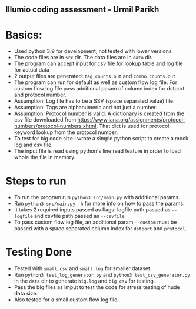 ## Illumio coding assessment - Urmil Parikh

# Basics:
* Used python 3.9 for development, not tested with lower versions.
* The code files are in `src` dir. The data files are in `data` dir.
* The program can accept input for csv file for lookup table and log file for actual data
* 2 output files are generated: `tag_counts.out` and `combo_counts.out`
* The program can run for default as well as custom flow log file. For custom flow log file pass additional param of column index for dstport and protocol number.
* Assumption: Log file has to be a SSV (space separated value) file.
* Assumption: Tags are alphanumeric and not just a number.
* Assumption: Protocol number is valid. A dictionary is created from the csv file downloaded from https://www.iana.org/assignments/protocol-numbers/protocol-numbers.xhtml. That dict is used for protocol keyword lookup from the protocol number.
* To test for big code size I wrote a simple python script to create a mock log and csv file.
* The input file is read using python's line read feature in order to load whole the file in memory.


# Steps to run
* To run the program run `python3 src/main.py` with additional params.
* Run `python3 src/main.py -h` for more info on how to pass the params.
* It takes 2 required inputs passed as flags: logfile path passed as `--logfile` and csvfile path passed as `--csvfile`
* To pass custom flow log file, an additional param `--custom` must be passed with a space separated column index for `dstport` and `protocol`.

# Testing Done
* Tested with `small.csv` and `small.log` for smaller dataset.
* Run `python3 test_log_generator.py` and `python3 test_csv_generator.py` in the `data` dir to generate `big.log` and `big.csv` for testing.
* Pass the big files as imput to test the code for stress testing of hude data size.
* Also tested for a small custom flow log file.


